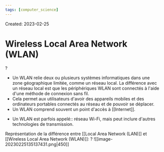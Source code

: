 ```yaml
---
tags: [computer_science] 
---
```

Created: 2023-02-25

# Wireless Local Area Network (WLAN)
?
- Un WLAN relie deux ou plusieurs systèmes informatiques dans une zone géographique limitée, comme un réseau local. La différence avec un réseau local est que les périphériques WLAN sont connectés à l'aide d'une méthode de connexion sans fil.
- Cela permet aux utilisateurs d'avoir des appareils mobiles et des ordinateurs portables connectés au réseau et de pouvoir se déplacer.
- Un WLAN comprend souvent un point d'accès à [[Internet]].
<!--SR:!2023-05-19,45,250-->

- Un WLAN est parfois appelé:: réseau Wi-Fi, mais peut inclure d'autres technologies de transmission.
<!--SR:!2023-07-19,78,230-->

Représentation de la différence entre [[Local Area Network (LAN)]] et [[Wireless Local Area Network (WLAN)]]:
?
![[image-20230225135137431.png|450]]
<!--SR:!2023-06-17,64,250-->

